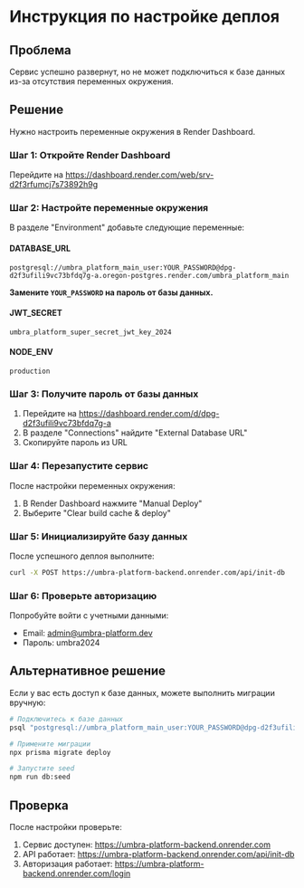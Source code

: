 # Инструкция по настройке деплоя

## Проблема
Сервис успешно развернут, но не может подключиться к базе данных из-за отсутствия переменных окружения.

## Решение
Нужно настроить переменные окружения в Render Dashboard.

### Шаг 1: Откройте Render Dashboard
Перейдите на https://dashboard.render.com/web/srv-d2f3rfumcj7s73892h9g

### Шаг 2: Настройте переменные окружения
В разделе "Environment" добавьте следующие переменные:

#### DATABASE_URL
```
postgresql://umbra_platform_main_user:YOUR_PASSWORD@dpg-d2f3ufili9vc73bfdq7g-a.oregon-postgres.render.com/umbra_platform_main
```

**Замените `YOUR_PASSWORD` на пароль от базы данных.**

#### JWT_SECRET
```
umbra_platform_super_secret_jwt_key_2024
```

#### NODE_ENV
```
production
```

### Шаг 3: Получите пароль от базы данных
1. Перейдите на https://dashboard.render.com/d/dpg-d2f3ufili9vc73bfdq7g-a
2. В разделе "Connections" найдите "External Database URL"
3. Скопируйте пароль из URL

### Шаг 4: Перезапустите сервис
После настройки переменных окружения:
1. В Render Dashboard нажмите "Manual Deploy"
2. Выберите "Clear build cache & deploy"

### Шаг 5: Инициализируйте базу данных
После успешного деплоя выполните:
```bash
curl -X POST https://umbra-platform-backend.onrender.com/api/init-db
```

### Шаг 6: Проверьте авторизацию
Попробуйте войти с учетными данными:
- Email: admin@umbra-platform.dev
- Пароль: umbra2024

## Альтернативное решение
Если у вас есть доступ к базе данных, можете выполнить миграции вручную:

```bash
# Подключитесь к базе данных
psql "postgresql://umbra_platform_main_user:YOUR_PASSWORD@dpg-d2f3ufili9vc73bfdq7g-a.oregon-postgres.render.com/umbra_platform_main"

# Примените миграции
npx prisma migrate deploy

# Запустите seed
npm run db:seed
```

## Проверка
После настройки проверьте:
1. Сервис доступен: https://umbra-platform-backend.onrender.com
2. API работает: https://umbra-platform-backend.onrender.com/api/init-db
3. Авторизация работает: https://umbra-platform-backend.onrender.com/login
